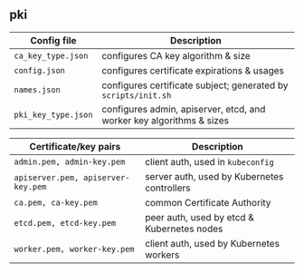 ## pki

Config file | Description
--- | ---
`ca_key_type.json` | configures CA key algorithm & size
`config.json` | configures certificate expirations & usages
`names.json` | configures certificate subject; generated by `scripts/init.sh`
`pki_key_type.json` | configures admin, apiserver, etcd, and worker key algorithms & sizes

Certificate/key pairs | Description
--- | ---
`admin.pem, admin-key.pem` | client auth, used in `kubeconfig`
`apiserver.pem, apiserver-key.pem` | server auth, used by Kubernetes controllers
`ca.pem, ca-key.pem` | common Certificate Authority
`etcd.pem, etcd-key.pem` | peer auth, used by etcd & Kubernetes nodes
`worker.pem, worker-key.pem` | client auth, used by Kubernetes workers
